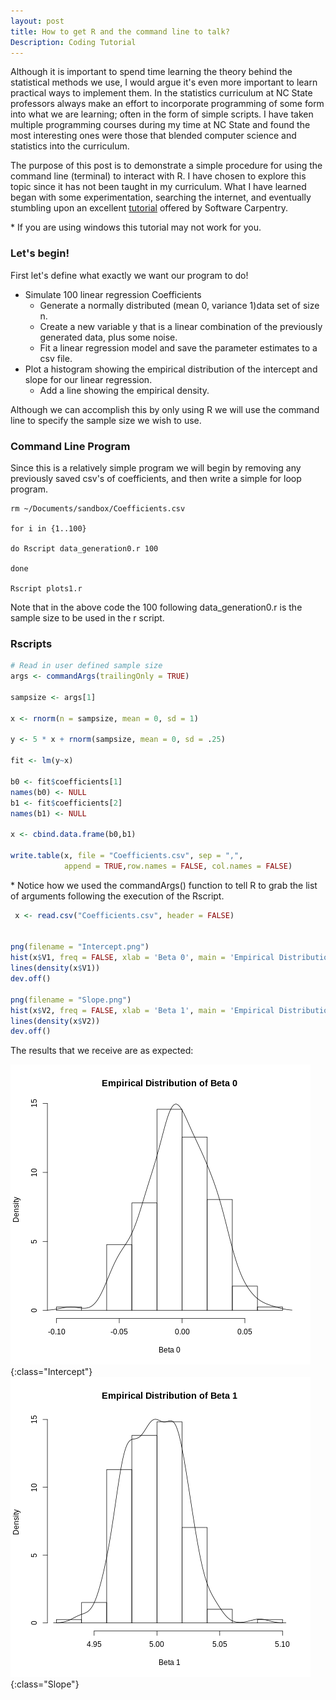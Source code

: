 ```yaml
---
layout: post
title: How to get R and the command line to talk?
Description: Coding Tutorial
---
```


Although it is important to spend time learning the theory behind the statistical methods we use, I would argue it's even more important to learn practical ways to implement them. In the statistics curriculum at NC State professors always make an effort to incorporate programming of some form into what we are learning; often in the form of simple scripts. I have taken multiple programming courses during my time at NC State and found the most interesting ones were those that blended computer science and statistics into the curriculum. 

The purpose of this post is to demonstrate a simple procedure for using the command line (terminal) to interact with R. I have chosen to explore this topic since it has not been taught in my curriculum. What I have learned began with some experimentation, searching the internet, and eventually stumbling upon an excellent [tutorial](http://swcarpentry.github.io/r-novice-inflammation/05-cmdline/index.html) offered by Software Carpentry.

\* If you are using windows this tutorial may not work for you.

### Let's begin!

First let's define what exactly we want our program to do!

+ Simulate 100 linear regression Coefficients
  - Generate a normally distributed (mean 0, variance 1)data set of size n. 
  - Create a new variable y that is a linear combination of the previously generated data, plus some noise.
  - Fit a linear regression model and save the parameter estimates to a csv file.
+ Plot a histogram showing the empirical distribution of the intercept and slope for our linear regression.
  - Add a line showing the empirical density.

Although we can accomplish this by only using R we will use the command line to specify the sample size we wish to use.


### Command Line Program
Since this is a relatively simple program we will begin by removing any previously saved csv's of coefficients, and then write a simple for loop program.

```        
rm ~/Documents/sandbox/Coefficients.csv

for i in {1..100}

do Rscript data_generation0.r 100

done

Rscript plots1.r
```     

Note that in the above code the 100 following data_generation0.r is the sample size to be used in the r script.

### Rscripts

```r      
# Read in user defined sample size
args <- commandArgs(trailingOnly = TRUE)

sampsize <- args[1]

x <- rnorm(n = sampsize, mean = 0, sd = 1)

y <- 5 * x + rnorm(sampsize, mean = 0, sd = .25)

fit <- lm(y~x)

b0 <- fit$coefficients[1]
names(b0) <- NULL
b1 <- fit$coefficients[2]
names(b1) <- NULL

x <- cbind.data.frame(b0,b1)

write.table(x, file = "Coefficients.csv", sep = ",",
            append = TRUE,row.names = FALSE, col.names = FALSE)
```           

\* Notice how we used the commandArgs() function to tell R to grab the list of arguments following the execution of the Rscript.

```r       
 x <- read.csv("Coefficients.csv", header = FALSE)
 

png(filename = "Intercept.png")
hist(x$V1, freq = FALSE, xlab = 'Beta 0', main = 'Empirical Distribution of Beta 0')
lines(density(x$V1))
dev.off()

png(filename = "Slope.png")
hist(x$V2, freq = FALSE, xlab = 'Beta 1', main = 'Empirical Distribution of Beta 1')
lines(density(x$V2))
dev.off()
```     

The results that we receive are as expected:

![Intercept](/images/Intercept.png){:class="Intercept"}
![Slope](/images/Slope.png){:class="Slope"}
